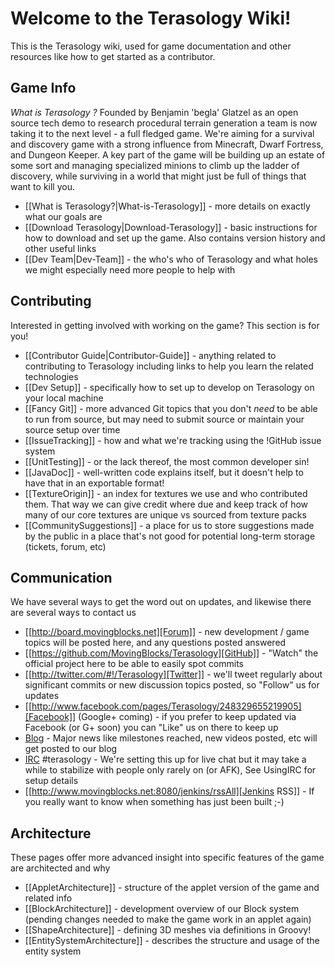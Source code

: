 Welcome to the Terasology Wiki!
===============================
This is the Terasology wiki, used for game documentation and other resources like how to get started as a contributor.

Game Info
---------

_What is Terasology ?_ Founded by Benjamin 'begla' Glatzel as an open source tech demo to research procedural terrain generation a team is now taking it to the next level - a full fledged game. We're aiming for a survival and discovery game with a strong influence from Minecraft, Dwarf Fortress, and Dungeon Keeper. A key part of the game will be building up an estate of some sort and managing specialized minions to climb up the ladder of discovery, while surviving in a world that might just be full of things that want to kill you.
 * [[What is Terasology?|What-is-Terasology]] - more details on exactly what our goals are
 * [[Download Terasology|Download-Terasology]] - basic instructions for how to download and set up the game. Also contains version history and other useful links
 * [[Dev Team|Dev-Team]] - the who's who of Terasology and what holes we might especially need more people to help with

Contributing
------------

Interested in getting involved with working on the game? This section is for you!

  * [[Contributor Guide|Contributor-Guide]] - anything related to contributing to Terasology including links to help you learn the related technologies 
  * [[Dev Setup]] - specifically how to set up to develop on Terasology on your local machine
  * [[Fancy Git]] - more advanced Git topics that you don't _need_ to be able to run from source, but may need to submit source or maintain your source setup over time
  * [[IssueTracking]] - how and what we're tracking using the !GitHub issue system
  * [[UnitTesting]] - or the lack thereof, the most common developer sin!
  * [[JavaDoc]] - well-written code explains itself, but it doesn't help to have that in an exportable format!
  * [[TextureOrigin]] - an index for textures we use and who contributed them. That way we can give credit where due and keep track of how many of our core textures are unique vs sourced from texture packs
  * [[CommunitySuggestions]] - a place for us to store suggestions made by the public in a place that's not good for potential long-term storage (tickets, forum, etc)

Communication
-------------

We have several ways to get the word out on updates, and likewise there are several ways to contact us

 * [[http://board.movingblocks.net][Forum]] - new development / game topics will be posted here, and any questions posted answered
 * [[https://github.com/MovingBlocks/Terasology][GitHub]] - "Watch" the official project here to be able to easily spot commits
 * [[http://twitter.com/#!/Terasology][Twitter]] - we'll tweet regularly about significant commits or new discussion topics posted, so "Follow" us for updates
 * [[http://www.facebook.com/pages/Terasology/248329655219905][Facebook]] (Google+ coming) - if you prefer to keep updated via Facebook (or G+ soon) you can "Like" us on there to keep up
 * [Blog](http://blog.movingblocks.net/blog/) - Major news like milestones reached, new videos posted, etc will get posted to our blog
 * [IRC](http://webchat.freenode.net/) #terasology - We're setting this up for live chat but it may take a while to stabilize with people only rarely on (or AFK), See UsingIRC for setup details
 * [[http://www.movingblocks.net:8080/jenkins/rssAll][Jenkins RSS]] - If you really want to know when something has just been built ;-)

Architecture
------------

These pages offer more advanced insight into specific features of the game are architected and why

   * [[AppletArchitecture]] - structure of the applet version of the game and related info
   * [[BlockArchitecture]] - development overview of our Block system (pending changes needed to make the game work in an applet again)
   * [[ShapeArchitecture]] - defining 3D meshes via definitions in Groovy!
   * [[EntitySystemArchitecture]] - describes the structure and usage of the entity system